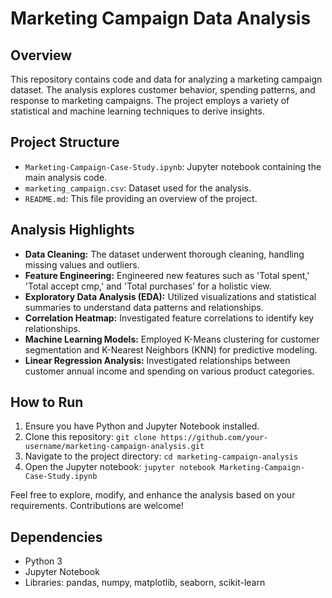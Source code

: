 # Marketing Campaign Data Analysis

## Overview
This repository contains code and data for analyzing a marketing campaign dataset. The analysis explores customer behavior, spending patterns, and response to marketing campaigns. The project employs a variety of statistical and machine learning techniques to derive insights.

## Project Structure
- `Marketing-Campaign-Case-Study.ipynb`: Jupyter notebook containing the main analysis code.
- `marketing_campaign.csv`: Dataset used for the analysis.
- `README.md`: This file providing an overview of the project.

## Analysis Highlights
- **Data Cleaning:** The dataset underwent thorough cleaning, handling missing values and outliers.
- **Feature Engineering:** Engineered new features such as 'Total spent,' 'Total accept cmp,' and 'Total purchases' for a holistic view.
- **Exploratory Data Analysis (EDA):** Utilized visualizations and statistical summaries to understand data patterns and relationships.
- **Correlation Heatmap:** Investigated feature correlations to identify key relationships.
- **Machine Learning Models:** Employed K-Means clustering for customer segmentation and K-Nearest Neighbors (KNN) for predictive modeling.
- **Linear Regression Analysis:** Investigated relationships between customer annual income and spending on various product categories.

## How to Run
1. Ensure you have Python and Jupyter Notebook installed.
2. Clone this repository: `git clone https://github.com/your-username/marketing-campaign-analysis.git`
3. Navigate to the project directory: `cd marketing-campaign-analysis`
4. Open the Jupyter notebook: `jupyter notebook Marketing-Campaign-Case-Study.ipynb`

Feel free to explore, modify, and enhance the analysis based on your requirements. Contributions are welcome!

## Dependencies
- Python 3
- Jupyter Notebook
- Libraries: pandas, numpy, matplotlib, seaborn, scikit-learn

